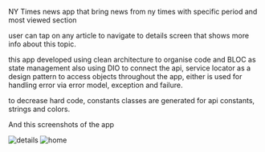 NY Times
news app that bring news from ny times with specific period and most viewed section

user can tap on any article to navigate to details screen that shows more info about this topic.

this app developed using clean architecture to organise code and BLOC as state management 
also using DIO to connect the api, service locator as a design pattern to access objects throughout the app,
either is used for handling error via error model, exception and failure.

to decrease hard code, constants classes are generated for api constants, strings and colors.

And this screenshots of the app 

![details](https://drive.google.com/file/d/1M3nwKr4m2WBAfFbwc98d7JWsEHRO8j8C/view?usp=sharing)
![home](https://drive.google.com/file/d/1w4nXw-yD1mWH8Ux_2z90lTznM1kmeoOM/view?usp=sharing)

